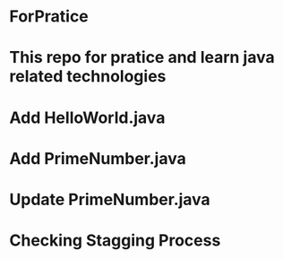 # ForPratice
This repo for pratice and learn java related technologies
===================================
Add HelloWorld.java
===================================
Add PrimeNumber.java
===================================
Update PrimeNumber.java
===================================
Checking Stagging Process
====================================


